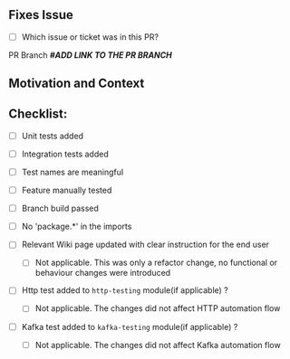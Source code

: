 # <Feature Title>

## Fixes Issue
- [ ] Which issue or ticket was in this PR?

PR Branch
**_#ADD LINK TO THE PR BRANCH_**

## Motivation and Context

## Checklist:

* [ ] Unit tests added

* [ ] Integration tests added

* [ ] Test names are meaningful

* [ ] Feature manually tested

* [ ] Branch build passed

* [ ] No 'package.*' in the imports

* [ ] Relevant Wiki page updated with clear instruction for the end user
  * [ ] Not applicable. This was only a refactor change, no functional or behaviour changes were introduced

* [ ] Http test added to `http-testing` module(if applicable) ?
  * [ ] Not applicable. The changes did not affect HTTP automation flow

* [ ] Kafka test added to `kafka-testing` module(if applicable) ?
  * [ ] Not applicable. The changes did not affect Kafka automation flow
